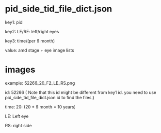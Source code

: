 # pid_side_tid_file_dict.json

key1: pid

key2: LE/RE: left/right eyes

key3: time/(per 6 month)

value: amd stage + eye image lists


# images

example: 52266_20_F2_LE_RS.png

id: 52266 ( Note that this id might be different from key1 id. you need to use pid_side_tid_file_dict.json id to find the files.)

time: 20: (20 * 6 month = 10 years)

LE: Left eye

RS: right side

